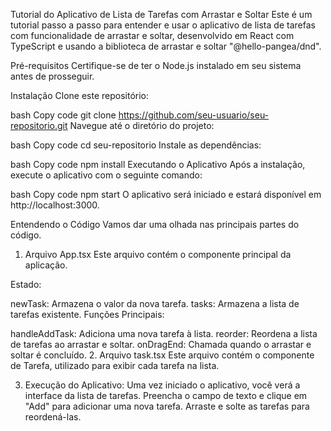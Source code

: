 Tutorial do Aplicativo de Lista de Tarefas com Arrastar e Soltar
Este é um tutorial passo a passo para entender e usar o aplicativo de lista de tarefas com funcionalidade de arrastar e soltar, desenvolvido em React com TypeScript e usando a biblioteca de arrastar e soltar "@hello-pangea/dnd".

Pré-requisitos
Certifique-se de ter o Node.js instalado em seu sistema antes de prosseguir.

Instalação
Clone este repositório:

bash
Copy code
git clone https://github.com/seu-usuario/seu-repositorio.git
Navegue até o diretório do projeto:

bash
Copy code
cd seu-repositorio
Instale as dependências:

bash
Copy code
npm install
Executando o Aplicativo
Após a instalação, execute o aplicativo com o seguinte comando:

bash
Copy code
npm start
O aplicativo será iniciado e estará disponível em http://localhost:3000.

Entendendo o Código
Vamos dar uma olhada nas principais partes do código.

1. Arquivo App.tsx
   Este arquivo contém o componente principal da aplicação.

Estado:

newTask: Armazena o valor da nova tarefa.
tasks: Armazena a lista de tarefas existente.
Funções Principais:

handleAddTask: Adiciona uma nova tarefa à lista.
reorder: Reordena a lista de tarefas ao arrastar e soltar.
onDragEnd: Chamada quando o arrastar e soltar é concluído. 2. Arquivo task.tsx
Este arquivo contém o componente de Tarefa, utilizado para exibir cada tarefa na lista.

3. Execução do Aplicativo:
   Uma vez iniciado o aplicativo, você verá a interface da lista de tarefas.
   Preencha o campo de texto e clique em "Add" para adicionar uma nova tarefa.
   Arraste e solte as tarefas para reordená-las.
